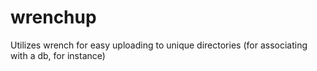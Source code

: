 wrenchup
========

Utilizes wrench for easy uploading to unique directories (for associating with a db, for instance)